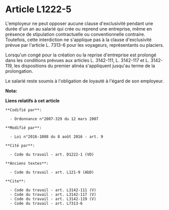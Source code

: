# Article L1222-5

L'employeur ne peut opposer aucune clause d'exclusivité pendant une durée d'un an au salarié qui crée ou reprend une
entreprise, même en présence de stipulation contractuelle ou conventionnelle contraire. Toutefois, cette interdiction ne
s'applique pas à la clause d'exclusivité prévue par l'article L. 7313-6 pour les voyageurs, représentants ou placiers. 

Lorsqu'un congé pour la création ou la reprise d'entreprise est prolongé dans les conditions prévues aux articles L.
3142-111, L. 3142-117 et L. 3142-119, les dispositions du premier alinéa s'appliquent jusqu'au terme de la prolongation. 

Le salarié reste soumis à l'obligation de loyauté à l'égard de son employeur.

**Nota:**



**Liens relatifs à cet article**

	**Codifié par**:

	  - Ordonnance n°2007-329 du 12 mars 2007

	**Modifié par**:

	  - Loi n°2016-1088 du 8 août 2016 - art. 9

	**Cité par**:

	  - Code du travail - art. D1222-1 (VD)

	**Anciens textes**:

	  - Code du travail - art. L121-9 (AbD)

	**Cite**:

	  - Code du travail - art. L3142-111 (V)
	  - Code du travail - art. L3142-117 (V)
	  - Code du travail - art. L3142-119 (V)
	  - Code du travail - art. L7313-6
